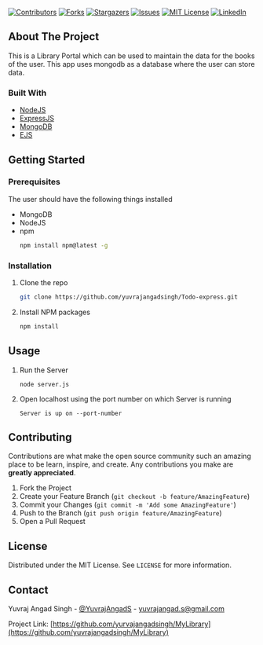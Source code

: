 <!-- PROJECT SHIELDS -->
<!--
*** I'm using markdown "reference style" links for readability.
*** Reference links are enclosed in brackets [ ] instead of parentheses ( ).
*** See the bottom of this document for the declaration of the reference variables
*** for contributors-url, forks-url, etc. This is an optional, concise syntax you may use.
*** https://www.markdownguide.org/basic-syntax/#reference-style-links
-->

[![Contributors][contributors-shield]][contributors-url]
[![Forks][forks-shield]][forks-url]
[![Stargazers][stars-shield]][stars-url]
[![Issues][issues-shield]][issues-url]
[![MIT License][license-shield]][license-url]
[![LinkedIn][linkedin-shield]][linkedin-url]

<!-- ABOUT THE PROJECT -->

## About The Project

This is a Library Portal which can be used to maintain the data for the books of the user. This app uses mongodb as a database where the user can store data.

### Built With

- [NodeJS](https://nodejs.org)
- [ExpressJS](https://expressjs.com)
- [MongoDB](https://mongodb.com)
- [EJS](https://ejs.co)

<!-- GETTING STARTED -->

## Getting Started

### Prerequisites

The user should have the following things installed

- MongoDB
- NodeJS
- npm
  ```sh
  npm install npm@latest -g
  ```

### Installation

1. Clone the repo
   ```sh
   git clone https://github.com/yuvrajangadsingh/Todo-express.git
   ```
2. Install NPM packages
   ```sh
   npm install
   ```

<!-- USAGE EXAMPLES -->

## Usage

1. Run the Server
   ```JS
   node server.js
   ```
2. Open localhost using the port number on which Server is running
   ```JS
   Server is up on --port-number
   ```

<!-- CONTRIBUTING -->

## Contributing

Contributions are what make the open source community such an amazing place to be learn, inspire, and create. Any contributions you make are **greatly appreciated**.

1. Fork the Project
2. Create your Feature Branch (`git checkout -b feature/AmazingFeature`)
3. Commit your Changes (`git commit -m 'Add some AmazingFeature'`)
4. Push to the Branch (`git push origin feature/AmazingFeature`)
5. Open a Pull Request

<!-- LICENSE -->

## License

Distributed under the MIT License. See `LICENSE` for more information.

<!-- CONTACT -->

## Contact

Yuvraj Angad Singh - [@YuvrajAngadS](https://twitter.com/YuvrajAngadS) - yuvrajangad.s@gmail.com

Project Link: [https://github.com/yurvajangadsingh/MyLibrary](https://github.com/yuvrajangadsingh/MyLibrary)

<!-- MARKDOWN LINKS & IMAGES -->
<!-- https://www.markdownguide.org/basic-syntax/#reference-style-links -->

[contributors-shield]: https://img.shields.io/github/contributors/yuvrajangadsingh/Todo-express.svg?style=for-the-badge
[contributors-url]: https://github.com/yuvrajangadsingh/Todo-express/graphs/contributors
[forks-shield]: https://img.shields.io/github/forks/yuvrajangadsingh/Todo-express.svg?style=for-the-badge
[forks-url]: https://github.com/yuvrajangadsingh/Todo-express/network/members
[stars-shield]: https://img.shields.io/github/stars/yuvrajangadsingh/Todo-express.svg?style=for-the-badge
[stars-url]: https://github.com/yuvrajangadsingh/Todo-express/stargazers
[issues-shield]: https://img.shields.io/github/issues/yuvrajangadsingh/Todo-express.svg?style=for-the-badge
[issues-url]: https://github.com/yuvrajangadsingh/Todo-express/issues
[license-shield]: https://img.shields.io/github/license/yuvrajangadsingh/Todo-express.svg?style=for-the-badge
[license-url]: https://github.com/yuvrajangadsingh/Todo-express/blob/master/LICENSE.txt
[linkedin-shield]: https://img.shields.io/badge/-LinkedIn-black.svg?style=for-the-badge&logo=linkedin&colorB=555
[linkedin-url]: https://www.linkedin.com/in/yuvrajangadsingh/
